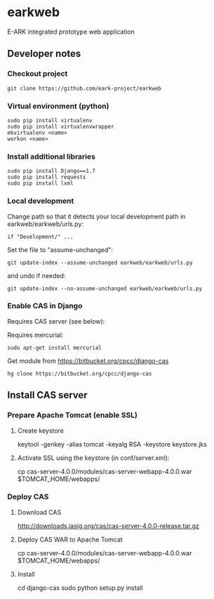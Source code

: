 # earkweb
E-ARK integrated prototype web application

## Developer notes

### Checkout project

    git clone https://github.com/eark-project/earkweb

### Virtual environment (python)

    sudo pip install virtualenv
    sudo pip install virtualenvwrapper
    mkvirtualenv <name>
    workon <name>

### Install additional libraries

    sudo pip install Django==1.7
    sudo pip install requests
    sudo pip install lxml

### Local development

Change path so that it detects your local development path in earkweb/earkweb/urls.py:

    if "Development/" ...

Set the file to "assume-unchanged":

    git update-index --assume-unchanged earkweb/earkweb/urls.py

and undo if needed:

    git update-index --no-assume-unchanged earkweb/earkweb/urls.py

### Enable CAS in Django

Requires CAS server (see below):

Requires mercurial:

    sudo apt-get install mercurial

Get module from https://bitbucket.org/cpcc/django-cas

    hg clone https://bitbucket.org/cpcc/django-cas
    
## Install CAS server

### Prepare Apache Tomcat (enable SSL)

1. Create keystore

    keytool -genkey -alias tomcat -keyalg RSA -keystore keystore.jks

2. Activate SSL using the keystore (in conf/server.xml):

    <Connector port="8443" 
        keystoreFile="/usr/local/java/apache-tomcat-7.0.56/keystore.jks" 
        keystorePass="changeit" 
        protocol="org.apache.coyote.http11.Http11NioProtocol"
        maxThreads="150" SSLEnabled="true" scheme="https" secure="true"
        clientAuth="false" sslProtocol="TLS" />


    cp cas-server-4.0.0/modules/cas-server-webapp-4.0.0.war $TOMCAT_HOME/webapps/

### Deploy CAS

1. Download CAS

    http://downloads.jasig.org/cas/cas-server-4.0.0-release.tar.gz

2. Deploy CAS WAR to Apache Tomcat

    cp cas-server-4.0.0/modules/cas-server-webapp-4.0.0.war $TOMCAT_HOME/webapps/

3. Install

    cd django-cas
    sudo python setup.py install


